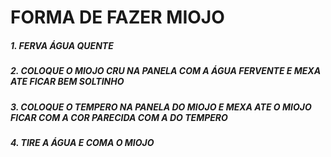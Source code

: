 # FORMA DE FAZER MIOJO

##### 1. FERVA ÁGUA QUENTE

##### 2. COLOQUE O MIOJO CRU NA PANELA COM A ÁGUA FERVENTE E MEXA ATE FICAR BEM SOLTINHO

##### 3. COLOQUE O TEMPERO NA PANELA DO MIOJO E MEXA ATE O MIOJO FICAR COM A COR PARECIDA COM A DO TEMPERO

##### 4. TIRE A ÁGUA E COMA O MIOJO

